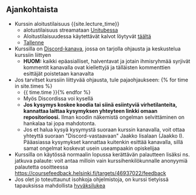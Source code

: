 ## Ajankohtaista

- Kurssin aloitustilaisuus {{site.lecture_time}}
  - alotustilaisuus streamataan [Unitubessa](https://video.helsinki.fi/unitube/live-stream.html?room=l9)
  - Aloitustilaisuudessa käytettävät kalvot löytyvät [täältä]({{site.lecture_slides_link}})
  - [Tallenne](https://youtu.be/w2jZGzEn5Og)
- Kurssilla on [Discord-kanava](https://study.cs.helsinki.fi/discord/join/ohte), jossa on tarjolla ohjausta ja keskustelua kurssiin liittyen
  - **HUOM:** kaikki epäasialliset, halventavat ja jotain ihmisryhmää syrjivät kommentit kanavalla ovat kiellettyjä ja tälläisten kommenttien esittäjät poistetaan kanavalta  
- Jos tarvitset kurssiin liittyvää ohjausta, tule pajaohjaukseen: {% for time in site.times %}
  - {{ time.time }}{% endfor %}
  - Myös Discordissa voi kysellä
  - **Jos kysymys koskee koodia tai siinä esiintyviä virhetilanteita, kannattaa laittaa kysymyksen yhteyteen linkki omaan repositorioosi.** Ilman koodin näkemistä ongelman selvittäminen on hankalaa tai jopa mahdotonta.
  - Jos et halua kysyä kysymystä suoraan kurssin kanavalla, voit ottaa yhteyttä suoraan "Discord-vastaavaan" Jaakko Iisalaan (Jaakko I). Pääasiassa kysymykset kannattaa kuitenkin esittää kanavalla, sillä samat ongelmat koskevat usein useampaakin opiskelijaa
- Kurssilla on käytössä normaalin lopussa kerättävän palautteen lisäksi ns. jatkuva palaute: voit antaa milloin vain kurssihenkilökunnalle anonyymiä palautetta osoitteessa <https://coursefeedback.helsinki.fi/targets/46937022/feedback>
- Jos olet jo toteuttaunut isohkoja ohjelmistoja, on kurssi tietyissä tapauksissa mahdollista [hyväksilukea](/hyvaksiluku)
